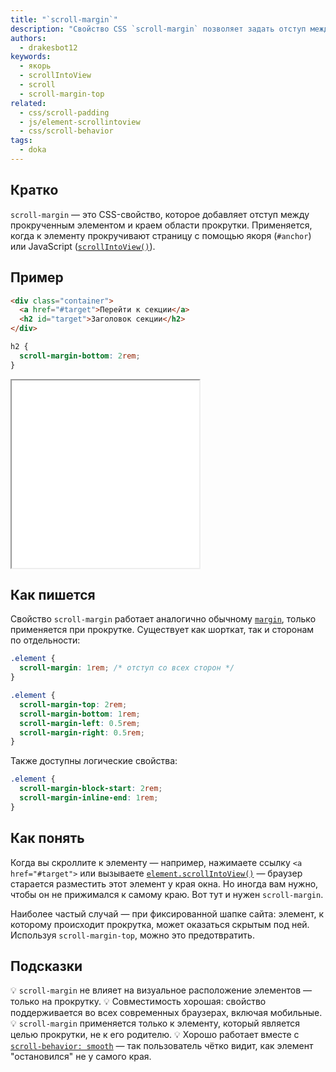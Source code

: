 ```yaml
---
title: "`scroll-margin`"
description: "Свойство CSS `scroll-margin` позволяет задать отступ между краем области прокрутки и элементом, к которому осуществляется прокрутка. Полезно при работе с якорными ссылками и scrollIntoView."
authors:
  - drakesbot12
keywords:
  - якорь
  - scrollIntoView
  - scroll
  - scroll-margin-top
related:
  - css/scroll-padding
  - js/element-scrollintoview
  - css/scroll-behavior
tags:
  - doka
---
```


## Кратко

`scroll-margin` — это CSS-свойство, которое добавляет отступ между прокрученным элементом и краем области прокрутки. Применяется, когда к элементу прокручивают страницу с помощью якоря (`#anchor`) или JavaScript ([`scrollIntoView()`](/js/element-scrollintoview/)).

## Пример

```html
<div class="container">
  <a href="#target">Перейти к секции</a>
  <h2 id="target">Заголовок секции</h2>
</div>
```

```css
h2 {
  scroll-margin-bottom: 2rem;
}
```

<iframe title="Отступ сверху при прокрутке к элементу" src="demos/basic/" height="300"></iframe>

## Как пишется

Свойство `scroll-margin` работает аналогично обычному [`margin`](/css/margin/), только применяется при прокрутке. Существует как шорткат, так и сторонам по отдельности:

```css
.element {
  scroll-margin: 1rem; /* отступ со всех сторон */
}
```

```css
.element {
  scroll-margin-top: 2rem;
  scroll-margin-bottom: 1rem;
  scroll-margin-left: 0.5rem;
  scroll-margin-right: 0.5rem;
}
```

Также доступны логические свойства:

```css
.element {
  scroll-margin-block-start: 2rem;
  scroll-margin-inline-end: 1rem;
}
```

## Как понять

Когда вы скроллите к элементу — например, нажимаете ссылку `<a href="#target">` или вызываете [`element.scrollIntoView()`](/js/element-scrollintoview/) — браузер старается разместить этот элемент у края окна. Но иногда вам нужно, чтобы он не прижимался к самому краю. Вот тут и нужен `scroll-margin`.

Наиболее частый случай — при фиксированной шапке сайта: элемент, к которому происходит прокрутка, может оказаться скрытым под ней. Используя `scroll-margin-top`, можно это предотвратить.

## Подсказки

💡 `scroll-margin` не влияет на визуальное расположение элементов — только на прокрутку.
💡 Совместимость хорошая: свойство поддерживается во всех современных браузерах, включая мобильные.
💡 `scroll-margin` применяется только к элементу, который является целью прокрутки, не к его родителю.
💡 Хорошо работает вместе с [`scroll-behavior: smooth`](/css/scroll-behavior/) — так пользователь чётко видит, как элемент "остановился" не у самого края.
